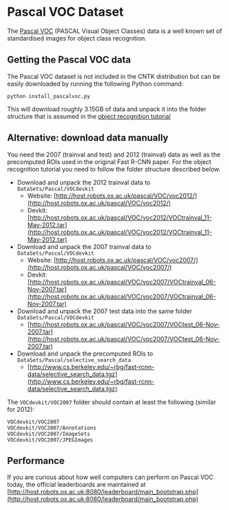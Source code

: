 # Pascal VOC Dataset

The [Pascal VOC](http://host.robots.ox.ac.uk/pascal/VOC/) (PASCAL Visual Object Classes) data 
is a well known set of standardised images for object class recognition. 

## Getting the Pascal VOC data

The Pascal VOC dataset is not included in the CNTK distribution but can be easily
downloaded by running the following Python command:

`python install_pascalvoc.py`

This will download roughly 3.15GB of data and unpack it into the folder structure that is assumed in the [object recognition tutorial](https://github.com/Microsoft/CNTK/wiki/Object-Detection-using-Fast-R-CNN#run-pascal-voc)

## Alternative: download data manually

You need the 2007 (trainval and test) and 2012 (trainval) data as well as the precomputed ROIs used in the original Fast R-CNN paper. 
For the object recognition tutorial you need to follow the folder structure described below. 

* Download and unpack the 2012 trainval data to `DataSets/Pascal/VOCdevkit`
  * Website: [http://host.robots.ox.ac.uk/pascal/VOC/voc2012/](http://host.robots.ox.ac.uk/pascal/VOC/voc2012/)
  * Devkit: [http://host.robots.ox.ac.uk/pascal/VOC/voc2012/VOCtrainval_11-May-2012.tar](http://host.robots.ox.ac.uk/pascal/VOC/voc2012/VOCtrainval_11-May-2012.tar)
* Download and unpack the 2007 trainval data to `DataSets/Pascal/VOCdevkit`
  * Website: [http://host.robots.ox.ac.uk/pascal/VOC/voc2007/](http://host.robots.ox.ac.uk/pascal/VOC/voc2007/)
  * Devkit: [http://host.robots.ox.ac.uk/pascal/VOC/voc2007/VOCtrainval_06-Nov-2007.tar](http://host.robots.ox.ac.uk/pascal/VOC/voc2007/VOCtrainval_06-Nov-2007.tar)
* Download and unpack the 2007 test data into the same folder `DataSets/Pascal/VOCdevkit`
  * [http://host.robots.ox.ac.uk/pascal/VOC/voc2007/VOCtest_06-Nov-2007.tar](http://host.robots.ox.ac.uk/pascal/VOC/voc2007/VOCtest_06-Nov-2007.tar)
* Download and unpack the precomputed ROIs to `DataSets/Pascal/selective_search_data`
  * [http://www.cs.berkeley.edu/~rbg/fast-rcnn-data/selective_search_data.tgz](http://www.cs.berkeley.edu/~rbg/fast-rcnn-data/selective_search_data.tgz)

The `VOCdevkit/VOC2007` folder should contain at least the following (similar for 2012):
```
VOCdevkit/VOC2007
VOCdevkit/VOC2007/Annotations
VOCdevkit/VOC2007/ImageSets
VOCdevkit/VOC2007/JPEGImages
```

## Performance

If you are curious about how well computers can perform on Pascal VOC today, the official leaderboards are maintained at 
[http://host.robots.ox.ac.uk:8080/leaderboard/main_bootstrap.php](http://host.robots.ox.ac.uk:8080/leaderboard/main_bootstrap.php)
